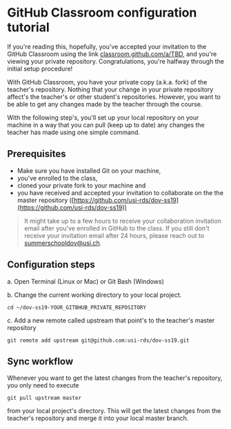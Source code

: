 # GitHub Classroom configuration tutorial
If you're reading this, hopefully, you've accepted your invitation to the GitHub Classroom using the link [classroom.github.com/a/TBD](https://classroom.github.com/a/TBD), and you're viewing your private repository.
Congratulations, you're halfway through the initial setup procedure!

With GitHub Classroom, you have your private copy (a.k.a. fork) of the teacher's repository. Nothing that your change in your private repository affect's the teacher's or other student's repositories. However, you want to be able to get any changes made by the teacher through the course.

With the following step's, you'll set up your local repository on your machine in a way that you can pull (keep up to date) any changes the teacher has made using one simple command.

## Prerequisites
- Make sure you have installed Git on your machine,
- you've enrolled to the class,
- cloned your private fork to your machine and
- you have received and accepted your invitation to collaborate on the the master repository ([https://github.com/usi-rds/dov-ss19](https://github.com/usi-rds/dov-ss19))

> It might take up to a few hours to receive your collaboration invitation email after you've enrolled in GitHub to the class. If you still don't receive your invitation email after 24 hours, please reach out to summerschooldov@usi.ch.

## Configuration steps
a. Open Terminal (Linux or Mac) or Git Bash (Windows)

b. Change the current working directory to your local project.

```
cd ~/dov-ss19-YOUR_GITBHUB_PRIVATE_REPOSITORY
```

c. Add a new remote called upstream that point's to the teacher's master repository

```
git remote add upstream git@github.com:usi-rds/dov-ss19.git
```

## Sync workflow
Whenever you want to get the latest changes from the teacher's repository, you only need to execute
```
git pull upstream master
```
from your local project's directory. This will get the latest changes from the teacher's repository and merge it into your local master branch.

